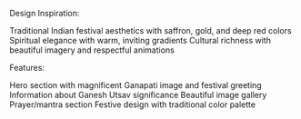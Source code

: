 Design Inspiration:

Traditional Indian festival aesthetics with saffron, gold, and deep red colors
Spiritual elegance with warm, inviting gradients
Cultural richness with beautiful imagery and respectful animations

Features:

Hero section with magnificent Ganapati image and festival greeting
Information about Ganesh Utsav significance
Beautiful image gallery
Prayer/mantra section
Festive design with traditional color palette

